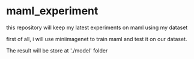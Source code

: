 # maml_experiment
this repository will keep my latest experiments on maml using my dataset

first of all, i will use miniimagenet to train maml and test it on our dataset. 

The result will be store at './model' folder
